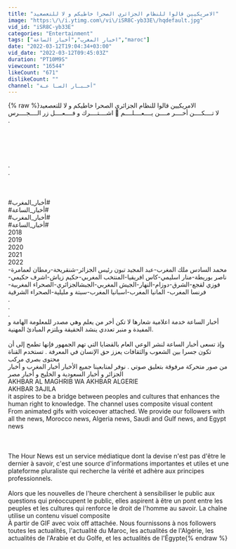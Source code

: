 ```yaml
---
title: "الامريكيين قالوا للنظام الجزائري الصحرا خاطيكم و لا للتعصعيد"
image: "https:\/\/i.ytimg.com\/vi\/iSR8C-yb33E\/hqdefault.jpg"
vid_id: "iSR8C-yb33E"
categories: "Entertainment"
tags: ["اخبار المغرب","أخبار الساعة","maroc"]
date: "2022-03-12T19:04:34+03:00"
vid_date: "2022-03-12T09:45:03Z"
duration: "PT10M9S"
viewcount: "16544"
likeCount: "671"
dislikeCount: ""
channel: "أخـبـار السـا عـة"
---
```

{% raw %}الامريكيين قالوا للنظام الجزائري الصحرا خاطيكم و لا للتعصعيد<br />لا  تــــكــــن  أخــــر  مــــن  يــــعــــلــــم  🔔  اشــــتــــرك  و  فــــعــــل  زر  الــــجــــرس<br />.<br /><br /><br /><br /><br /><br />.<br />.<br /><br /><br /><br />#أخبار_المغرب#<br />#أخبار_الساعة#  <br />#أخبار_المغرب#  <br />#أخبار_الساعة#<br />2018<br />2019<br />2020<br />2021<br />2022<br />محمد السادس ملك المغرب-عبد المجيد تبون رئيس الجزائر-شنقريحة-رمطان لعمامرة-ناصر بوريطة-منار اسليمي-كاس افريقيا-المنتخب المغربي-حكيم زياش-اشرف حكيمي-فوزي لقجع-الشرق-دوزام-النهار-الجيش المغربي-الجبشالجزائري-الصحراء المغربية-فرنسا المغرب- المانيا  المغرب-اسبانيا المغرب-سبتة و مليلية-الصحراء الشرقية<br />.<br />.<br />.<br />أخبار الساعة خدمة اعلامية شعارها لا تكن أخر من يعلم وهي مصدر للمعلومة الهامة و المفيدة و منبر تعددي ينشد الحقيقة ويلتزم المبادئ المهنية.<br /><br />وإذ تسعى أخبار الساعة لنشر الوعي العام بالقضايا التي تهم الجمهور فإنها تطمح إلى أن تكون جسرا بين الشعوب والثقافات يعزز حق الإنسان في المعرفة . تستخدم القناة محتوى بصري مركب <br />من صور متحركة مرفوقة بتعليق صوتي . نوفر لمتابعينا جميع الأخبار  أخبار المغرب و أخبار الجزائر و أخبار السعودية و الخليج و أخبار مصر<br />AKHBAR AL MAGHRIB WA AKHBAR ALGERIE<br />AKHBAR 3AJILA<br />it aspires to be a bridge between peoples and cultures that enhances the human right to knowledge. The channel uses composite visual content<br />From animated gifs with voiceover attached. We provide our followers with all the news, Morocco news, Algeria news, Saudi and Gulf news, and Egypt news<br /><br /><br /><br />The Hour News est un service médiatique dont la devise n'est pas d'être le dernier à savoir, c'est une source d'informations importantes et utiles et une plateforme pluraliste qui recherche la vérité et adhère aux principes professionnels.<br /><br />Alors que les nouvelles de l'heure cherchent à sensibiliser le public aux questions qui préoccupent le public, elles aspirent à être un pont entre les peuples et les cultures qui renforce le droit de l'homme au savoir. La chaîne utilise un contenu visuel composite<br />À partir de GIF avec voix off attachée. Nous fournissons à nos followers toutes les actualités, l'actualité du Maroc, les actualités de l'Algérie, les actualités de l'Arabie et du Golfe, et les actualités de l'Égypte{% endraw %}
